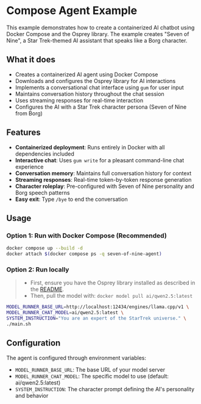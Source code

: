 # Compose Agent Example

This example demonstrates how to create a containerized AI chatbot using Docker Compose and the Osprey library. The example creates "Seven of Nine", a Star Trek-themed AI assistant that speaks like a Borg character.

## What it does

- Creates a containerized AI agent using Docker Compose
- Downloads and configures the Osprey library for AI interactions
- Implements a conversational chat interface using `gum` for user input
- Maintains conversation history throughout the chat session
- Uses streaming responses for real-time interaction
- Configures the AI with a Star Trek character persona (Seven of Nine from Borg)

## Features

- **Containerized deployment**: Runs entirely in Docker with all dependencies included
- **Interactive chat**: Uses `gum write` for a pleasant command-line chat experience
- **Conversation memory**: Maintains full conversation history for context
- **Streaming responses**: Real-time token-by-token response generation
- **Character roleplay**: Pre-configured with Seven of Nine personality and Borg speech patterns
- **Easy exit**: Type `/bye` to end the conversation

## Usage

### Option 1: Run with Docker Compose (Recommended)

```bash
docker compose up --build -d
docker attach $(docker compose ps -q seven-of-nine-agent)
```

### Option 2: Run locally
> - First, ensure you have the Osprey library installed as described in the [README](../README.md).
> - Then, pull the model with: `docker model pull ai/qwen2.5:latest`
```bash
MODEL_RUNNER_BASE_URL=http://localhost:12434/engines/llama.cpp/v1 \
MODEL_RUNNER_CHAT_MODEL=ai/qwen2.5:latest \
SYSTEM_INSTRUCTION="You are an expert of the StarTrek universe." \
./main.sh
```

## Configuration

The agent is configured through environment variables:
- `MODEL_RUNNER_BASE_URL`: The base URL of your model server
- `MODEL_RUNNER_CHAT_MODEL`: The specific model to use (default: ai/qwen2.5:latest)
- `SYSTEM_INSTRUCTION`: The character prompt defining the AI's personality and behavior
